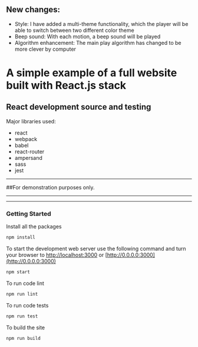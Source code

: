 ## New changes:
- Style: I have added a multi-theme functionality, which the player will be able to switch between two different color theme
- Beep sound: With each motion, a beep sound will be played
- Algorithm enhancement: The main play algorithm has changed to be more clever by computer

# A simple example of a full website built with React.js stack
## React development source and testing

Major libraries used:
- react
- webpack
- babel
- react-router
- ampersand
- sass
- jest

---

##For demonstration purposes only.

---
---

### Getting Started

Install all the packages

~~~bash
npm install
~~~

To start the development web server use the following command and turn your browser to [http://localhost:3000](http://localhost:3000) or [http://0.0.0.0:3000](http://0.0.0.0:3000) 

~~~bash
npm start
~~~

To run code lint

~~~bash
npm run lint
~~~

To run code tests

~~~bash
npm run test
~~~

To build the site 

~~~bash
npm run build
~~~
